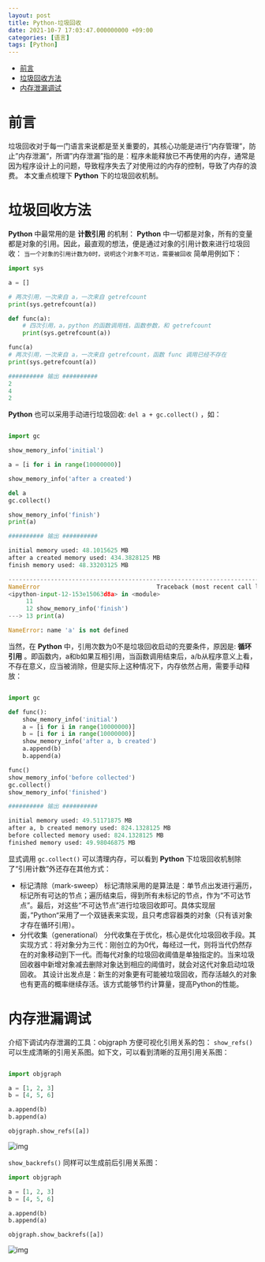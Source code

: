 ```yaml
---
layout: post
title: Python-垃圾回收
date: 2021-10-7 17:03:47.000000000 +09:00
categories: [语言]
tags: [Python]
---
```

- [前言](#sec-1)
- [垃圾回收方法](#sec-2)
- [内存泄漏调试](#sec-3)

# 前言<a id="sec-1"></a>

垃圾回收对于每一门语言来说都是至关重要的，其核心功能是进行“内存管理”，防止”内存泄漏“，所谓”内存泄漏”指的是：程序未能释放已不再使用的内存，通常是因为程序设计上的问题，导致程序失去了对使用过的内存的控制，导致了内存的浪费。 本文重点梳理下 **Python** 下的垃圾回收机制。

# 垃圾回收方法<a id="sec-2"></a>

**Python** 中最常用的是 **计数引用** 的机制： **Python** 中一切都是对象，所有的变量都是对象的引用。因此，最直观的想法，便是通过对象的引用计数来进行垃圾回收： `当一个对象的引用计数为0时，说明这个对象不可达，需要被回收` 简单用例如下：

```python
import sys

a = []

# 两次引用，一次来自 a，一次来自 getrefcount
print(sys.getrefcount(a))

def func(a):
    # 四次引用，a，python 的函数调用栈，函数参数，和 getrefcount
    print(sys.getrefcount(a))

func(a)
# 两次引用，一次来自 a，一次来自 getrefcount，函数 func 调用已经不存在
print(sys.getrefcount(a))

########## 输出 ##########
2
4
2
```

**Python** 也可以采用手动进行垃圾回收: `del a + gc.collect()` ，如：

```python

import gc

show_memory_info('initial')

a = [i for i in range(10000000)]

show_memory_info('after a created')

del a
gc.collect()

show_memory_info('finish')
print(a)

########## 输出 ##########

initial memory used: 48.1015625 MB
after a created memory used: 434.3828125 MB
finish memory used: 48.33203125 MB

---------------------------------------------------------------------------
NameError                                 Traceback (most recent call last)
<ipython-input-12-153e15063d8a> in <module>
     11 
     12 show_memory_info('finish')
---> 13 print(a)

NameError: name 'a' is not defined
```

当然，在 **Python** 中，引用次数为0不是垃圾回收启动的充要条件，原因是: **循环引用** 。即函数内，a和b如果互相引用，当函数调用结束后，a/b从程序意义上看，不存在意义，应当被消除，但是实际上这种情况下，内存依然占用，需要手动释放：

```python

import gc

def func():
    show_memory_info('initial')
    a = [i for i in range(10000000)]
    b = [i for i in range(10000000)]
    show_memory_info('after a, b created')
    a.append(b)
    b.append(a)

func()
show_memory_info('before collected')
gc.collect()
show_memory_info('finished')

########## 输出 ##########

initial memory used: 49.51171875 MB
after a, b created memory used: 824.1328125 MB
before collected memory used: 824.1328125 MB
finished memory used: 49.98046875 MB
```

显式调用 `gc.collect()` 可以清理内存，可以看到 **Python** 下垃圾回收机制除了“引用计数”外还存在其他方式：

-   标记清除（mark-sweep） 标记清除采用的是算法是：单节点出发进行遍历，标记所有可达的节点；遍历结束后，得到所有未标记的节点，作为“不可达节点”。最后，对这些“不可达节点”进行垃圾回收即可。具体实现层面，”Python“采用了一个双链表来实现，且只考虑容器类的对象（只有该对象才存在循环引用）。
-   分代收集（generational） 分代收集在于优化，核心是优化垃圾回收手段。其实现方式：将对象分为三代：刚创立的为0代，每经过一代，则将当代仍然存在的对象移动到下一代。而每代对象的垃圾回收阈值是单独指定的。当来垃圾回收器中新增对象减去删除对象达到相应的阈值时，就会对这代对象启动垃圾回收。 其设计出发点是：新生的对象更有可能被垃圾回收，而存活越久的对象也有更高的概率继续存活。该方式能够节约计算量，提高Python的性能。

# 内存泄漏调试<a id="sec-3"></a>

介绍下调试内存泄漏的工具：objgraph 方便可视化引用关系的包： `show_refs()` 可以生成清晰的引用关系图。如下文，可以看到清晰的互用引用关系图：

```python

import objgraph

a = [1, 2, 3]
b = [4, 5, 6]

a.append(b)
b.append(a)

objgraph.show_refs([a])
```

![img](https://cdn.jsdelivr.net/gh/ZhengWG/Imgs_blog//2021-10-7-Python-%25E5%259E%2583%25E5%259C%25BE%25E5%259B%259E%25E6%2594%25B6/20211007_172847.png)

`show_backrefs()` 同样可以生成前后引用关系图：

```python
import objgraph

a = [1, 2, 3]
b = [4, 5, 6]

a.append(b)
b.append(a)

objgraph.show_backrefs([a])
```

![img](https://cdn.jsdelivr.net/gh/ZhengWG/Imgs_blog//2021-10-7-Python-%25E5%259E%2583%25E5%259C%25BE%25E5%259B%259E%25E6%2594%25B6/20211007_173324.png)
